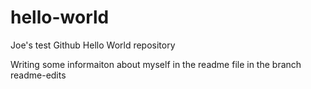 # hello-world
Joe's test Github Hello World repository

Writing some informaiton about myself in the readme file in the branch readme-edits
